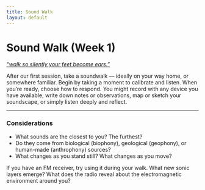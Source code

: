 ```yaml
---
title: Sound Walk
layout: default
---
```


# Sound Walk (Week 1)

<em>[“walk so silently your feet become ears.”](https://www.are.na/block/35413619)</em>

After our first session, take a soundwalk — ideally on your way home, or somewhere familiar. Begin by taking a moment to calibrate and listen. When you’re ready, choose how to respond. You might record with any device you have available, write down notes or observations, map or sketch your soundscape, or simply listen deeply and reflect.

---

### Considerations

- What sounds are the closest to you? The furthest? <br>
- Do they come from biological (biophony), geological (geophony), or human-made (anthrophony) sources? <br>
- What changes as you stand still? What changes as you move? 

If you have an FM receiver, try using it during your walk. What new sonic layers emerge? What does the radio reveal about the electromagnetic environment around you?
